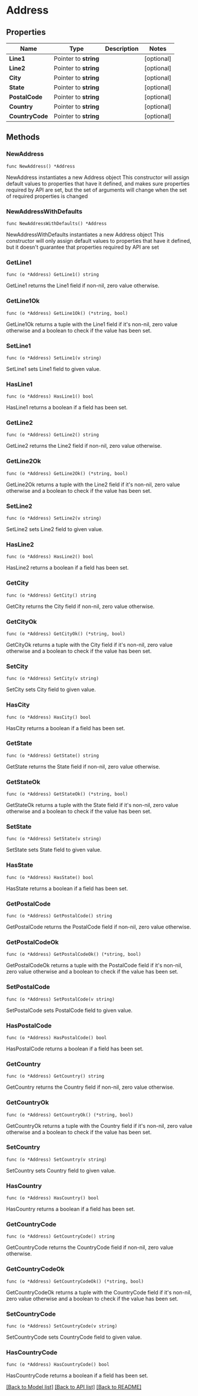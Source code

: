 # Address

## Properties

Name | Type | Description | Notes
------------ | ------------- | ------------- | -------------
**Line1** | Pointer to **string** |  | [optional] 
**Line2** | Pointer to **string** |  | [optional] 
**City** | Pointer to **string** |  | [optional] 
**State** | Pointer to **string** |  | [optional] 
**PostalCode** | Pointer to **string** |  | [optional] 
**Country** | Pointer to **string** |  | [optional] 
**CountryCode** | Pointer to **string** |  | [optional] 

## Methods

### NewAddress

`func NewAddress() *Address`

NewAddress instantiates a new Address object
This constructor will assign default values to properties that have it defined,
and makes sure properties required by API are set, but the set of arguments
will change when the set of required properties is changed

### NewAddressWithDefaults

`func NewAddressWithDefaults() *Address`

NewAddressWithDefaults instantiates a new Address object
This constructor will only assign default values to properties that have it defined,
but it doesn't guarantee that properties required by API are set

### GetLine1

`func (o *Address) GetLine1() string`

GetLine1 returns the Line1 field if non-nil, zero value otherwise.

### GetLine1Ok

`func (o *Address) GetLine1Ok() (*string, bool)`

GetLine1Ok returns a tuple with the Line1 field if it's non-nil, zero value otherwise
and a boolean to check if the value has been set.

### SetLine1

`func (o *Address) SetLine1(v string)`

SetLine1 sets Line1 field to given value.

### HasLine1

`func (o *Address) HasLine1() bool`

HasLine1 returns a boolean if a field has been set.

### GetLine2

`func (o *Address) GetLine2() string`

GetLine2 returns the Line2 field if non-nil, zero value otherwise.

### GetLine2Ok

`func (o *Address) GetLine2Ok() (*string, bool)`

GetLine2Ok returns a tuple with the Line2 field if it's non-nil, zero value otherwise
and a boolean to check if the value has been set.

### SetLine2

`func (o *Address) SetLine2(v string)`

SetLine2 sets Line2 field to given value.

### HasLine2

`func (o *Address) HasLine2() bool`

HasLine2 returns a boolean if a field has been set.

### GetCity

`func (o *Address) GetCity() string`

GetCity returns the City field if non-nil, zero value otherwise.

### GetCityOk

`func (o *Address) GetCityOk() (*string, bool)`

GetCityOk returns a tuple with the City field if it's non-nil, zero value otherwise
and a boolean to check if the value has been set.

### SetCity

`func (o *Address) SetCity(v string)`

SetCity sets City field to given value.

### HasCity

`func (o *Address) HasCity() bool`

HasCity returns a boolean if a field has been set.

### GetState

`func (o *Address) GetState() string`

GetState returns the State field if non-nil, zero value otherwise.

### GetStateOk

`func (o *Address) GetStateOk() (*string, bool)`

GetStateOk returns a tuple with the State field if it's non-nil, zero value otherwise
and a boolean to check if the value has been set.

### SetState

`func (o *Address) SetState(v string)`

SetState sets State field to given value.

### HasState

`func (o *Address) HasState() bool`

HasState returns a boolean if a field has been set.

### GetPostalCode

`func (o *Address) GetPostalCode() string`

GetPostalCode returns the PostalCode field if non-nil, zero value otherwise.

### GetPostalCodeOk

`func (o *Address) GetPostalCodeOk() (*string, bool)`

GetPostalCodeOk returns a tuple with the PostalCode field if it's non-nil, zero value otherwise
and a boolean to check if the value has been set.

### SetPostalCode

`func (o *Address) SetPostalCode(v string)`

SetPostalCode sets PostalCode field to given value.

### HasPostalCode

`func (o *Address) HasPostalCode() bool`

HasPostalCode returns a boolean if a field has been set.

### GetCountry

`func (o *Address) GetCountry() string`

GetCountry returns the Country field if non-nil, zero value otherwise.

### GetCountryOk

`func (o *Address) GetCountryOk() (*string, bool)`

GetCountryOk returns a tuple with the Country field if it's non-nil, zero value otherwise
and a boolean to check if the value has been set.

### SetCountry

`func (o *Address) SetCountry(v string)`

SetCountry sets Country field to given value.

### HasCountry

`func (o *Address) HasCountry() bool`

HasCountry returns a boolean if a field has been set.

### GetCountryCode

`func (o *Address) GetCountryCode() string`

GetCountryCode returns the CountryCode field if non-nil, zero value otherwise.

### GetCountryCodeOk

`func (o *Address) GetCountryCodeOk() (*string, bool)`

GetCountryCodeOk returns a tuple with the CountryCode field if it's non-nil, zero value otherwise
and a boolean to check if the value has been set.

### SetCountryCode

`func (o *Address) SetCountryCode(v string)`

SetCountryCode sets CountryCode field to given value.

### HasCountryCode

`func (o *Address) HasCountryCode() bool`

HasCountryCode returns a boolean if a field has been set.


[[Back to Model list]](../README.md#documentation-for-models) [[Back to API list]](../README.md#documentation-for-api-endpoints) [[Back to README]](../README.md)


